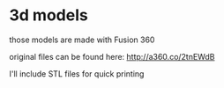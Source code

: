 # 3d models
those models are made with Fusion 360

original files can be found here: http://a360.co/2tnEWdB

I'll include STL files for quick printing
